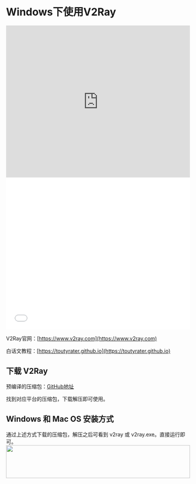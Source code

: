 # Windows下使用V2Ray
<iframe width="100%" height="415" src="https://www.youtube.com/embed/iMIjIu33KK8" frameborder="0" allow="autoplay; encrypted-media" allowfullscreen></iframe>
<iframe width="100%" height="415" src="//player.bilibili.com/player.html?aid=35182692&cid=61644131&page=1" scrolling="no" border="0" frameborder="no" framespacing="0" allowfullscreen="true"> </iframe>

V2Ray官网：[https://www.v2ray.com](https://www.v2ray.com)

白话文教程：[https://toutyrater.github.io](https://toutyrater.github.io)

## 下载 V2Ray
预编译的压缩包：[GitHub地址](https://github.com/v2ray/v2ray-core/releases)

找到对应平台的压缩包，下载解压即可使用。

## Windows 和 Mac OS 安装方式
通过上述方式下载的压缩包，解压之后可看到 v2ray 或 v2ray.exe。直接运行即可。
<a href="https://www.vultr.com/?ref=7775614-4F"><img src="https://www.vultr.com/media/banner_1.png" width="100%" height="90"></a>
